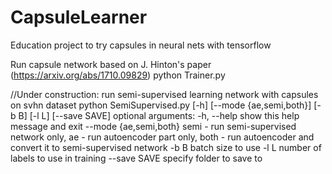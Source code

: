 # CapsuleLearner
Education project to try capsules in neural nets with tensorflow

Run capsule network based on J. Hinton's paper (https://arxiv.org/abs/1710.09829)
python Trainer.py

//Under construction: run semi-supervised learning network with capsules on svhn dataset
python SemiSupervised.py [-h] [--mode {ae,semi,both}] [-b B] [-l L] [--save SAVE]
optional arguments:
  -h, --help            show this help message and exit
  --mode {ae,semi,both}
                        semi - run semi-supervised network only, ae - run
                        autoencoder part only, both - run autoencoder and
                        convert it to semi-supervised network
  -b B                  batch size to use
  -l L                  number of labels to use in training
  --save SAVE           specify folder to save to